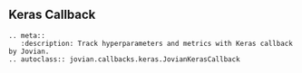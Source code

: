 ## Keras Callback

```eval_rst
.. meta::
   :description: Track hyperparameters and metrics with Keras callback by Jovian.
.. autoclass:: jovian.callbacks.keras.JovianKerasCallback
```
